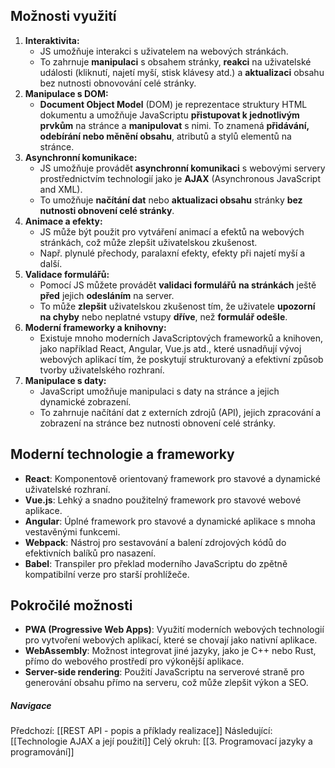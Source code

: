## Možnosti využití
1. **Interaktivita:** 
	- JS umožňuje interakci s uživatelem na webových stránkách. 
	- To zahrnuje **manipulaci** s obsahem stránky, **reakci** na uživatelské události (kliknutí, najetí myší, stisk klávesy atd.) a **aktualizaci** obsahu bez nutnosti obnovování celé stránky.
1. **Manipulace s DOM:** 
	- **Document Object Model** (DOM) je reprezentace struktury HTML dokumentu a umožňuje JavaScriptu **přistupovat k jednotlivým prvkům** na stránce a **manipulovat** s nimi. To znamená **přidávání, odebírání nebo měnění obsahu**, atributů a stylů elementů na stránce.
2. **Asynchronní komunikace:** 
	- JS umožňuje provádět **asynchronní komunikaci** s webovými servery prostřednictvím technologií jako je **AJAX** (Asynchronous JavaScript and XML). 
	- To umožňuje **načítání dat** nebo **aktualizaci obsahu** stránky **bez nutnosti obnovení celé stránky**.
1. **Animace a efekty:** 
	- JS může být použit pro vytváření animací a efektů na webových stránkách, což může zlepšit uživatelskou zkušenost. 
	- Např. plynulé přechody, paralaxní efekty, efekty při najetí myší a další.
1. **Validace formulářů:** 
	- Pomocí JS můžete provádět **validaci formulářů** **na stránkách** ještě **před** jejich **odesláním** na server. 
	- To může **zlepšit** uživatelskou zkušenost tím, že uživatele **upozorní na chyby** nebo neplatné vstupy **dříve**, než **formulář odešle**.
1. **Moderní frameworky a knihovny:** 
	- Existuje mnoho moderních JavaScriptových frameworků a knihoven, jako například React, Angular, Vue.js atd., které usnadňují vývoj webových aplikací tím, že poskytují strukturovaný a efektivní způsob tvorby uživatelského rozhraní.
2. **Manipulace s daty:** 
	- JavaScript umožňuje manipulaci s daty na stránce a jejich dynamické zobrazení. 
	- To zahrnuje načítání dat z externích zdrojů (API), jejich zpracování a zobrazení na stránce bez nutnosti obnovení celé stránky.

## Moderní technologie a frameworky
- **React**: Komponentově orientovaný framework pro stavové a dynamické uživatelské rozhraní.
- **Vue.js**: Lehký a snadno použitelný framework pro stavové webové aplikace.
- **Angular**: Úplné framework pro stavové a dynamické aplikace s mnoha vestavěnými funkcemi.
- **Webpack**: Nástroj pro sestavování a balení zdrojových kódů do efektivních balíků pro nasazení.
- **Babel**: Transpiler pro překlad moderního JavaScriptu do zpětně kompatibilní verze pro starší prohlížeče.

## Pokročilé možnosti
- **PWA (Progressive Web Apps)**: Využití moderních webových technologií pro vytvoření webových aplikací, které se chovají jako nativní aplikace.
- **WebAssembly**: Možnost integrovat jiné jazyky, jako je C++ nebo Rust, přímo do webového prostředí pro výkonější aplikace.
- **Server-side rendering**: Použití JavaScriptu na serverové straně pro generování obsahu přímo na serveru, což může zlepšit výkon a SEO.

##### Navigace
Předchozí:  [[REST API - popis a příklady realizace]]
Následující: [[Technologie AJAX a její použití]]
Celý okruh: [[3. Programovací jazyky a programování]]